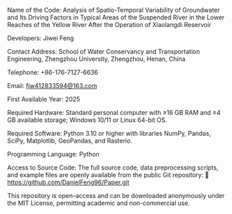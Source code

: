 Name of the Code:
Analysis of Spatio-Temporal Variability of Groundwater and Its Driving Factors in Typical Areas of the Suspended River in the Lower Reaches of the Yellow River After the Operation of Xiaolangdi Reservoir

Developers:
Jiwei Feng

Contact Address:
School of Water Conservancy and Transportation Engineering, Zhengzhou University, Zhengzhou, Henan, China

Telephone:
+86-176-7127-6636

Email:
fjw412833594@163.com

First Available Year:
2025

Required Hardware:
Standard personal computer with ≥16 GB RAM and ≥4 GB available storage; Windows 10/11 or Linux 64-bit OS.

Required Software:
Python 3.10 or higher with libraries NumPy, Pandas, SciPy, Matplotlib, GeoPandas, and Rasterio.

Programming Language:
Python

Access to Source Code:
The full source code, data preprocessing scripts, and example files are openly available from the public Git repository:
🔗 https://github.com/DanielFeng96/Paper.git

This repository is open-access and can be downloaded anonymously under the MIT License, permitting academic and non-commercial use.
